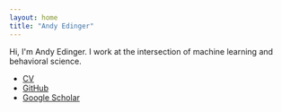 ```yaml
---
layout: home
title: "Andy Edinger"
---
```


Hi, I'm Andy Edinger. I work at the intersection of machine learning and behavioral science.

- [CV](https://docs.google.com/document/d/1N-vzVwCw-3WdotqBdcbFAiFn1MrqnInNmLCWaTXHSig/edit?usp=sharing)
- [GitHub](https://github.com/aedinger7)
- [Google Scholar](https://scholar.google.com/citations?user=8BwvWY4AAAAJ&hl=en)